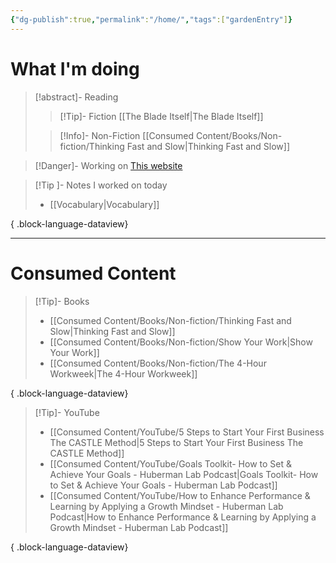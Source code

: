 ```yaml
---
{"dg-publish":true,"permalink":"/home/","tags":["gardenEntry"]}
---
```


# What I'm doing
> [!abstract]- Reading
> > [!Tip]- Fiction
> > [[The Blade Itself\|The Blade Itself]]
> 
> > [!Info]- Non-Fiction
> > [[Consumed Content/Books/Non-fiction/Thinking Fast and Slow\|Thinking Fast and Slow]]

> [!Danger]- Working on
> [This website](https://emrey.vercel.app/)

> [!Tip ]- Notes I worked on today
>  - [[Vocabulary\|Vocabulary]]
> 
{ .block-language-dataview}

---
# Consumed Content

> [!Tip]- Books
>  - [[Consumed Content/Books/Non-fiction/Thinking Fast and Slow\|Thinking Fast and Slow]]
> - [[Consumed Content/Books/Non-fiction/Show Your Work\|Show Your Work]]
> - [[Consumed Content/Books/Non-fiction/The 4-Hour Workweek\|The 4-Hour Workweek]]
> 
{ .block-language-dataview}

> [!Tip]- YouTube
>  - [[Consumed Content/YouTube/5 Steps to Start Your First Business The CASTLE Method\|5 Steps to Start Your First Business The CASTLE Method]]
> - [[Consumed Content/YouTube/Goals Toolkit- How to Set & Achieve Your Goals - Huberman Lab Podcast\|Goals Toolkit- How to Set & Achieve Your Goals - Huberman Lab Podcast]]
> - [[Consumed Content/YouTube/How to Enhance Performance & Learning by Applying a Growth Mindset - Huberman Lab Podcast\|How to Enhance Performance & Learning by Applying a Growth Mindset - Huberman Lab Podcast]]
> 
{ .block-language-dataview}
